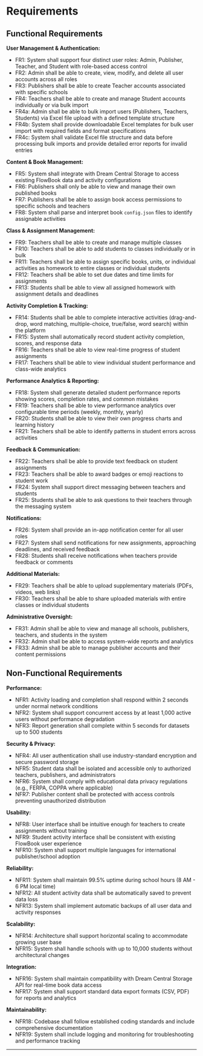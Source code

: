 # Requirements

## Functional Requirements

**User Management & Authentication:**

- FR1: System shall support four distinct user roles: Admin, Publisher, Teacher, and Student with role-based access control
- FR2: Admin shall be able to create, view, modify, and delete all user accounts across all roles
- FR3: Publishers shall be able to create Teacher accounts associated with specific schools
- FR4: Teachers shall be able to create and manage Student accounts individually or via bulk import
- FR4a: Admin shall be able to bulk import users (Publishers, Teachers, Students) via Excel file upload with a defined template structure
- FR4b: System shall provide downloadable Excel templates for bulk user import with required fields and format specifications
- FR4c: System shall validate Excel file structure and data before processing bulk imports and provide detailed error reports for invalid entries

**Content & Book Management:**

- FR5: System shall integrate with Dream Central Storage to access existing FlowBook data and activity configurations
- FR6: Publishers shall only be able to view and manage their own published books
- FR7: Publishers shall be able to assign book access permissions to specific schools and teachers
- FR8: System shall parse and interpret book `config.json` files to identify assignable activities

**Class & Assignment Management:**

- FR9: Teachers shall be able to create and manage multiple classes
- FR10: Teachers shall be able to add students to classes individually or in bulk
- FR11: Teachers shall be able to assign specific books, units, or individual activities as homework to entire classes or individual students
- FR12: Teachers shall be able to set due dates and time limits for assignments
- FR13: Students shall be able to view all assigned homework with assignment details and deadlines

**Activity Completion & Tracking:**

- FR14: Students shall be able to complete interactive activities (drag-and-drop, word matching, multiple-choice, true/false, word search) within
 the platform
- FR15: System shall automatically record student activity completion, scores, and response data
- FR16: Teachers shall be able to view real-time progress of student assignments
- FR17: Teachers shall be able to view individual student performance and class-wide analytics

**Performance Analytics & Reporting:**

- FR18: System shall generate detailed student performance reports showing scores, completion rates, and common mistakes
- FR19: Teachers shall be able to view performance analytics over configurable time periods (weekly, monthly, yearly)
- FR20: Students shall be able to view their own progress charts and learning history
- FR21: Teachers shall be able to identify patterns in student errors across activities

**Feedback & Communication:**

- FR22: Teachers shall be able to provide text feedback on student assignments
- FR23: Teachers shall be able to award badges or emoji reactions to student work
- FR24: System shall support direct messaging between teachers and students
- FR25: Students shall be able to ask questions to their teachers through the messaging system

**Notifications:**

- FR26: System shall provide an in-app notification center for all user roles
- FR27: System shall send notifications for new assignments, approaching deadlines, and received feedback
- FR28: Students shall receive notifications when teachers provide feedback or comments

**Additional Materials:**

- FR29: Teachers shall be able to upload supplementary materials (PDFs, videos, web links)
- FR30: Teachers shall be able to share uploaded materials with entire classes or individual students

**Administrative Oversight:**

- FR31: Admin shall be able to view and manage all schools, publishers, teachers, and students in the system
- FR32: Admin shall be able to access system-wide reports and analytics
- FR33: Admin shall be able to manage publisher accounts and their content permissions

## Non-Functional Requirements

**Performance:**

- NFR1: Activity loading and completion shall respond within 2 seconds under normal network conditions
- NFR2: System shall support concurrent access by at least 1,000 active users without performance degradation
- NFR3: Report generation shall complete within 5 seconds for datasets up to 500 students

**Security & Privacy:**

- NFR4: All user authentication shall use industry-standard encryption and secure password storage
- NFR5: Student data shall be isolated and accessible only to authorized teachers, publishers, and administrators
- NFR6: System shall comply with educational data privacy regulations (e.g., FERPA, COPPA where applicable)
- NFR7: Publisher content shall be protected with access controls preventing unauthorized distribution

**Usability:**

- NFR8: User interface shall be intuitive enough for teachers to create assignments without training
- NFR9: Student activity interface shall be consistent with existing FlowBook user experience
- NFR10: System shall support multiple languages for international publisher/school adoption

**Reliability:**

- NFR11: System shall maintain 99.5% uptime during school hours (8 AM - 6 PM local time)
- NFR12: All student activity data shall be automatically saved to prevent data loss
- NFR13: System shall implement automatic backups of all user data and activity responses

**Scalability:**

- NFR14: Architecture shall support horizontal scaling to accommodate growing user base
- NFR15: System shall handle schools with up to 10,000 students without architectural changes

**Integration:**

- NFR16: System shall maintain compatibility with Dream Central Storage API for real-time book data access
- NFR17: System shall support standard data export formats (CSV, PDF) for reports and analytics

**Maintainability:**

- NFR18: Codebase shall follow established coding standards and include comprehensive documentation
- NFR19: System shall include logging and monitoring for troubleshooting and performance tracking

---
